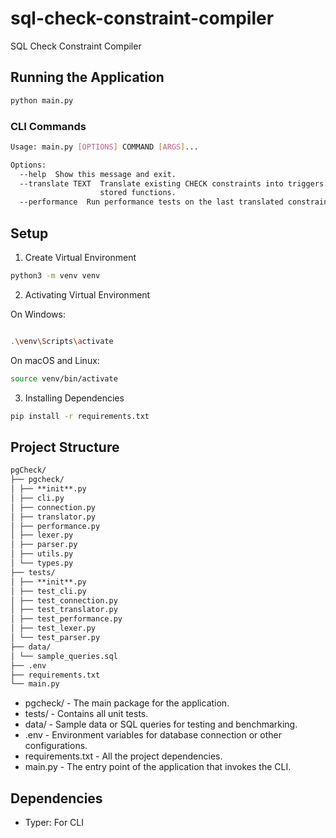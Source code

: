 # sql-check-constraint-compiler

SQL Check Constraint Compiler

## Running the Application

```bash
python main.py
```

### CLI Commands

```bash
Usage: main.py [OPTIONS] COMMAND [ARGS]...

Options:
  --help  Show this message and exit.
  --translate TEXT  Translate existing CHECK constraints into triggers and
                    stored functions.
  --performance  Run performance tests on the last translated constraints.

```

## Setup

1. Create Virtual Environment

```bash
python3 -m venv venv
```

2. Activating Virtual Environment

On Windows:

```bash

.\venv\Scripts\activate
```

On macOS and Linux:

```bash
source venv/bin/activate
```

3. Installing Dependencies

```bash
pip install -r requirements.txt
```

## Project Structure

```markdown
pgCheck/
├── pgcheck/
│ ├── **init**.py
│ ├── cli.py
│ ├── connection.py
│ ├── translator.py
│ ├── performance.py
│ ├── lexer.py
│ ├── parser.py
│ ├── utils.py
│ └── types.py
├── tests/
│ ├── **init**.py
│ ├── test_cli.py
│ ├── test_connection.py
│ ├── test_translator.py
│ ├── test_performance.py
│ ├── test_lexer.py
│ └── test_parser.py
├── data/
│ └── sample_queries.sql
├── .env
├── requirements.txt
└── main.py
```

- pgcheck/ - The main package for the application.
- tests/ - Contains all unit tests.
- data/ - Sample data or SQL queries for testing and benchmarking.
- .env - Environment variables for database connection or other configurations.
- requirements.txt - All the project dependencies.
- main.py - The entry point of the application that invokes the CLI.

## Dependencies

- Typer: For CLI
